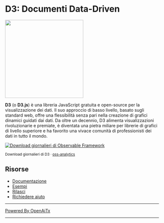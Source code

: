 # D3: Documenti Data-Driven

<a href="https://d3js.org"><img src="./docs/public/logo.svg" width="256" height="256"></a>

**D3** (o **D3.js**) è una libreria JavaScript gratuita e open-source per la visualizzazione dei dati. Il suo approccio di basso livello, basato sugli standard web, offre una flessibilità senza pari nella creazione di grafici dinamici guidati dai dati. Da oltre un decennio, D3 alimenta visualizzazioni rivoluzionarie e premiate, è diventata una pietra miliare per librerie di grafici di livello superiore e ha favorito una vivace comunità di professionisti dei dati in tutto il mondo.

<a href="https://observablehq.observablehq.cloud/oss-analytics/@d3/d3">
  <picture>
    <source media="(prefers-color-scheme: dark)" srcset="https://observablehq.observablehq.cloud/oss-analytics/d3/downloads-dark.svg">
    <img alt="Download giornalieri di Observable Framework" src="https://observablehq.observablehq.cloud/oss-analytics/d3/downloads.svg">
  </picture>
</a>

<sub>Download giornalieri di D3 · [oss-analytics](https://observablehq.observablehq.cloud/oss-analytics/)</sub>

## Risorse

* [Documentazione](https://d3js.org)
* [Esempi](https://observablehq.com/@d3/gallery)
* [Rilasci](https://github.com/d3/d3/releases)
* [Richiedere aiuto](https://d3js.org/community)

---

[Powered By OpenAiTx](https://github.com/OpenAiTx/OpenAiTx)

---